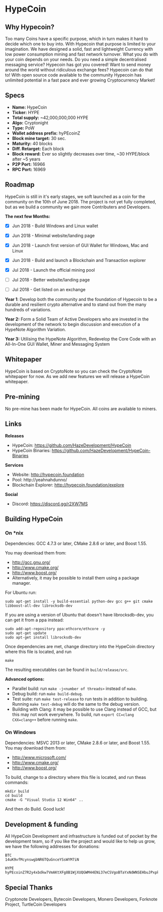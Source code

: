 # HypeCoin

## Why Hypecoin?

Too many Coins have a specific purpose, which in turn makes it hard to decide which one to buy into. With Hypecoin that purpose is limited to your imagination. We have designed a solid, fast and lightweight Currency with low power consumption mining and fast network turnover. What you do with your coin depends on your needs. Do you need a simple decentralised messaging service? Hypecoin has got you covered! Want to send money around the world without ridiculous exchange fees? Hypecoin can do that to! With open source code available to the community Hypecoin has unlimited potential in a fast pace and ever growing Cryptocurrency Market!



## Specs
- **Name:** HypeCoin
- **Ticker:** HYPE
- **Total supply:** ~42,000,000,000 HYPE
- **Algo:** Cryptonight
- **Type:** PoW
- **Wallet address prefix:** hyPEcoinZ
- **Block mine target:** 30 sec.
- **Maturity:** 40 blocks
- **Diff. Retarget:** Each block
- **Block reward:** Ever so slightly decreases over time, ~30 HYPE/block after ~5 years
- **P2P Port:** 16966
- **RPC Port:** 16969


## Roadmap

HypeCoin is still in it's early stages, we soft launched as a coin for the community on the 10th of June 2018. The project is not yet fully completed, but as we build a community we gain more Contributers and Developers.

**The next few Months:**

- [x]  Jun 2018 - Build Windows and Linux wallet
- [x]  Jun 2018 - Minimal website/landing page
- [x]  Jun 2018 - Launch first version of GUI Wallet for Windows, Mac and Linux
- [x]  Jun 2018 - Build and launch a Blockchain and Transaction explorer
- [x]  Jul 2018 - Launch the official mining pool
- [ ]  Jul 2018 - Better website/landing page
- [ ]  Jul 2018 - Get listed on an exchange


**Year 1**: Develop both the community and the foundation of
Hypecoin to be a durable and resilient crypto alternative and to
stand out from the many hundreds of variations.

**Year 2:** Form a Solid Team of Active Developers who are
invested in the development of the network to begin
discussion and execution of a HypeNote Algorithm Variation.

**Year 3:** Utilising the HypeNote Algorithm, Redevelop the Core
Code with an All-In-One GUI Wallet, Miner and Messaging
System


## Whitepaper

HypeCoin is based on CryptoNote so you can check the CryptoNote whitepaper for now. As we add new features we will release a HypeCoin whitepaper.


## Pre-mining

No pre-mine has been made for HypeCoin. All coins are available to miners.


## Links

**Releases**
- HypeCoin: https://github.com/HazeDevelopment/HypeCoin
- HypeCoin Binaries: https://github.com/HazeDevelopment/HypeCoin-Binaries

**Services**
- Website: http://hypecoin.foundation
- Pool: http://yeahnahdunno/
- Blockchain Explorer: http://hypecoin.foundation/explore

**Social**
- Discord: https://discord.gg/r2XW7MS


## Building HypeCoin 

### On *nix

Dependencies: GCC 4.7.3 or later, CMake 2.8.6 or later, and Boost 1.55.

You may download them from:

* http://gcc.gnu.org/
* http://www.cmake.org/
* http://www.boost.org/
* Alternatively, it may be possible to install them using a package manager.

For Ubuntu run:

```
sudo apt-get install -y build-essential python-dev gcc g++ git cmake libboost-all-dev librocksdb-dev
```

If you are using a version of Ubuntu that doesn't have librocksdb-dev, you can get it from a ppa instead:

```
sudo add-apt-repository ppa:ethcore/ethcore -y
sudo apt-get update
sudo apt-get install librocksdb-dev
```

Once dependencies are met, change directory into the HypeCoin directory where this file is located, and run 
```
make
```
The resulting executables can be found in `build/release/src`.

**Advanced options:**

* Parallel build: run `make -j<number of threads>` instead of `make`.
* Debug build: run `make build-debug`.
* Test suite: run `make test-release` to run tests in addition to building. Running `make test-debug` will do the same to the debug version.
* Building with Clang: it may be possible to use Clang instead of GCC, but this may not work everywhere. To build, run `export CC=clang CXX=clang++` before running `make`.

### On Windows
Dependencies: MSVC 2013 or later, CMake 2.8.6 or later, and Boost 1.55. You may download them from:

* http://www.microsoft.com/
* http://www.cmake.org/
* http://www.boost.org/

To build, change to a directory where this file is located, and run theas commands: 
```
mkdir build
cd build
cmake -G "Visual Studio 12 Win64" ..
```

And then do Build.
Good luck!


## Development & funding

All HypeCoin Development and infrastructure is funded out of pocket by the development team, so if you like the project and would like to help us grow, we have the following addresses for donations:

```
BTC
14uK9vfMcynswgbNR6TQuGnceYSsWYM7iN

HYPE
hyPEcoinZ7R2y4xbdkw7VmAKtXFg8B1WjXUQGWM44ENi37eCSVgoBTaYxNdWNSEHbuJPxpkvnz6gVEuEwyAAGmeQbRajSTx8EeA1tWpB
```



## Special Thanks

Cryptonote Developers, Bytecoin Developers, Monero Developers, Forknote Project, TurtleCoin Developers
